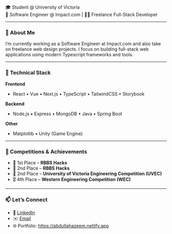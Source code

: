 🎓 Student @ University of Victoria  
💼 Software Engineer @ Impact.com | 🧑‍💻 Freelance Full-Stack Developer  

---

### 🧠 About Me

I’m currently working as a Software Engineer at Impact.com and also take on freelance web design projects. I focus on building full-stack web applications using modern Typescript frameworks and tools.

---

### 💼 Technical Stack

**Frontend**
- React • Vue • Next.js • TypeScript • TailwindCSS • Storybook

**Backend**
- Node.js • Express • MongoDB • Java • Spring Boot

**Other**
- Matplotlib • Unity (Game Engine)

---

### 🏅 Competitions & Achievements

- 🥇 1st Place – **RBBS Hacks**
- 🥈 2nd Place – **RBBS Hacks**
- 🥈 2nd Place – **University of Victoria Engineering Competition (UVEC)**
- 🎖️ 4th Place – **Western Engineering Competition (WEC)** 


---

### 📫 Let’s Connect

- 💼 [LinkedIn](https://linkedin.com/in/abdullahbinazeem)  
- ✉️ [Email](mailto:abdullahbinazeem06@gmail.com)  
- 🌐 Portfolio: https://abdullahazeem.netlify.app

